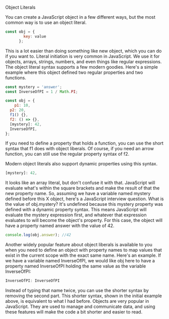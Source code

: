Object Literals

You can create a JavaScript object in a few different ways, but the most common way is to use an object literal.
```js
const obj = {
        key: value
      };
```

This is a lot easier than doing something like new object, which you can do if you want to. Literal initiation is very common in JavaScript. We use it for objects, arrays, strings, numbers, and even things like regular expressions. The object literal syntax supports a few modern goodies. Here's a simple example where this object defined two regular properties and two functions.
```js
const mystery = 'answer';
const InverseOfPI = 1 / Math.PI;

const obj = {
	p1: 10,
  p2: 20,
  f1() {},
  f2: () => {},
  [mystery]: 42,
  InverseOfPI,
};
```
If you need to define a property that holds a function, you can use the short syntax that f1 does with object liberals. Of course, if you need an arrow function, you can still use the regular property syntax of f2.

Modern object literals also support dynamic properties using this syntax.
```js
[mystery]: 42,
```

It looks like an array literal, but don't confuse it with that. JavaScript will evaluate what's within the square brackets and make the result of that the new property name. So, assuming we have a variable named mystery defined before this X object, here's a JavaScript interview question. What is the value of obj.mystery? It's undefined because this mystery property was defined with a dynamic property syntax. This means JavaScript will evaluate the mystery expression first, and whatever that expression evaluates to will become the object's property. For this case, the object will have a property named answer with the value of 42.
```js
console.log(obj.answer); //42
```

Another widely popular feature about object liberals is available to you when you need to define an object with property names to map values that exist in the current scope with the exact same name. Here's an example. If we have a variable named InverseOfPI, we would like obj here to have a property named InverseOfPI holding the same value as the variable InverseOfPI:
```js
InverseOfPI: InverseOfPI
```
Instead of typing that name twice, you can use the shorter syntax by removing the second part. This shorter syntax, shown in the initial example above, is equivalent to what I had before. Objects are very popular in JavaScript. They are used to manage and communicate data, and using these features will make the code a bit shorter and easier to read.
